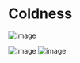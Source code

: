 # Coldness
![image](https://github.com/DarknessVortex/Coldness/assets/131282271/34c122e2-a68b-4628-af52-b758ff21c62c)

![image](https://github.com/DarknessVortex/Coldness/assets/131282271/05f805f7-b3a5-4087-8cc3-7e7e7e1cd474)
![image](https://github.com/DarknessVortex/Coldness/assets/131282271/02e5cf90-4758-4501-8638-0e3ddcf516a4)


